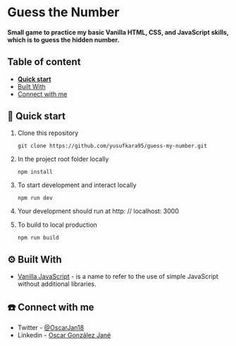 # Guess the Number 

#### Small game to practice my basic Vanilla HTML, CSS, and JavaScript skills, which is to guess the hidden number.

## Table of content

- [**Quick start**](#-quick-start)
- [Built With](#%EF%B8%8F-built-with)
- [Connect with me](#%EF%B8%8F-connect-with-me)

## 🚀 Quick start

1. Clone this repository

   ```console
   git clone https://github.com/yusufkara95/guess-my-number.git
   ```

1. In the project root folder locally
   ```console
   npm install
   ```
1. To start development and interact locally
   ```console
   npm run dev
   ```
1. Your development should run at http: // localhost: 3000
1. To build to local production
   ```console
   npm run build
   ```

## ⚙️ Built With

- [Vanilla JavaScript](https://developer.mozilla.org/es/docs/Web/JavaScript) - is a name to refer to the use of simple JavaScript without additional libraries.

## ☎️ Connect with me

- Twitter - [@OscarJan18](https://twitter.com/OscarJan18 'My Twitter Account')
- Linkedin - [Oscar González Jané](linkedin.com/in/oscar-gonzález-frontend-dev 'My Linkedin Account')
